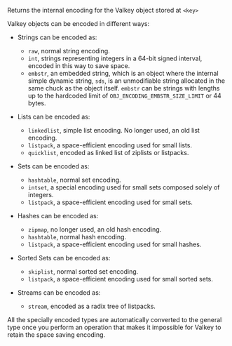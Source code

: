 Returns the internal encoding for the Valkey object stored at `<key>`

Valkey objects can be encoded in different ways:

* Strings can be encoded as: 

    - `raw`, normal string encoding.
    - `int`, strings representing integers in a 64-bit signed interval, encoded in this way to save space.
    - `embstr`, an embedded string, which is an object where the internal simple dynamic string, `sds`, is an unmodifiable string allocated in the same chuck as the object itself.
      `embstr` can be strings with lengths up to the hardcoded limit of `OBJ_ENCODING_EMBSTR_SIZE_LIMIT` or 44 bytes.

* Lists can be encoded as:

    - `linkedlist`, simple list encoding. No longer used, an old list encoding.
    - `listpack`, a space-efficient encoding used for small lists.
    - `quicklist`, encoded as linked list of ziplists or listpacks.

* Sets can be encoded as:

    - `hashtable`, normal set encoding.
    - `intset`, a special encoding used for small sets composed solely of integers.
    - `listpack`, a space-efficient encoding used for small sets.

* Hashes can be encoded as:

    - `zipmap`, no longer used, an old hash encoding.
    - `hashtable`, normal hash encoding.
    - `listpack`, a space-efficient encoding used for small hashes.

* Sorted Sets can be encoded as:

    - `skiplist`, normal sorted set encoding.
    - `listpack`, a space-efficient encoding used for small sorted sets.

* Streams can be encoded as:

  - `stream`, encoded as a radix tree of listpacks.

All the specially encoded types are automatically converted to the general type once you perform an operation that makes it impossible for Valkey to retain the space saving encoding.
